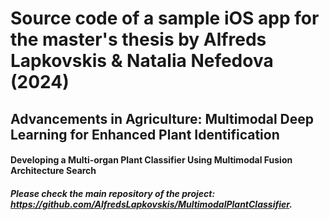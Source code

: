 # Source code of a sample iOS app for the master's thesis by Alfreds Lapkovskis & Natalia Nefedova (2024)

## Advancements in Agriculture: Multimodal Deep Learning for Enhanced Plant Identification
#### Developing a Multi-organ Plant Classifier Using Multimodal Fusion Architecture Search

##### Please check the main repository of the project: https://github.com/AlfredsLapkovskis/MultimodalPlantClassifier.
